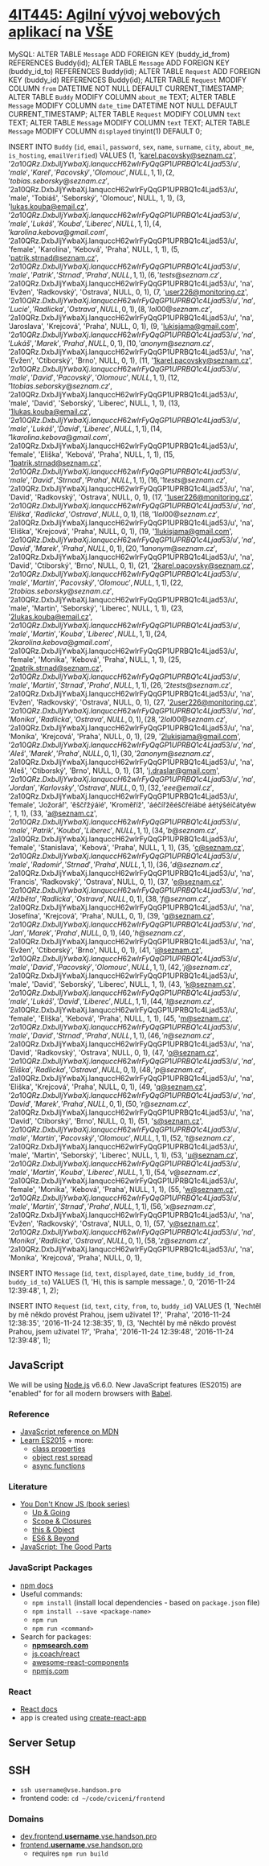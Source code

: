 # [4IT445: Agilní vývoj webových aplikací](http://4it445.vse.cz/) na [VŠE](https://www.vse.cz/)
MySQL:
ALTER TABLE `Message` ADD FOREIGN KEY (buddy_id_from) REFERENCES Buddy(id);
ALTER TABLE `Message` ADD FOREIGN KEY (buddy_id_to) REFERENCES Buddy(id);
ALTER TABLE `Request` ADD FOREIGN KEY (buddy_id) REFERENCES Buddy(id);
ALTER TABLE `Request` MODIFY COLUMN `from` DATETIME NOT NULL DEFAULT CURRENT_TIMESTAMP;
ALTER TABLE `Buddy` MODIFY COLUMN `about_me` TEXT;
ALTER TABLE `Message` MODIFY COLUMN `date_time` DATETIME NOT NULL DEFAULT CURRENT_TIMESTAMP;
ALTER TABLE `Request` MODIFY COLUMN `text` TEXT;
ALTER TABLE `Message` MODIFY COLUMN `text` TEXT;
ALTER TABLE `Message` MODIFY COLUMN `displayed` tinyint(1)	DEFAULT 0;

INSERT INTO `Buddy` (`id`, `email`, `password`, `sex`, `name`, `surname`, `city`, `about_me`, `is_hosting`, `emailVerified`) VALUES
(1, 'karel.pacovsky@seznam.cz', '$2a$10$QRz.DxbJljYwbaXj.lanquccH62wIrFyQqGP1UPRBQ1c4Ljad53/u', 'male', 'Karel', 'Pacovský', 'Olomouc', NULL, 1, 1),
(2, 'tobias.seborsky@seznam.cz', '$2a$10$QRz.DxbJljYwbaXj.lanquccH62wIrFyQqGP1UPRBQ1c4Ljad53/u', 'male', 'Tobiáš', 'Seborský', 'Olomouc', NULL, 1, 1),
(3, 'lukas.kouba@email.cz', '$2a$10$QRz.DxbJljYwbaXj.lanquccH62wIrFyQqGP1UPRBQ1c4Ljad53/u', 'male', 'Lukáš', 'Kouba', 'Liberec', NULL, 1, 1),
(4, 'karolina.kebova@gmail.com', '$2a$10$QRz.DxbJljYwbaXj.lanquccH62wIrFyQqGP1UPRBQ1c4Ljad53/u', 'female', 'Karolína', 'Kebová', 'Praha', NULL, 1, 1),
(5, 'patrik.strnad@seznam.cz', '$2a$10$QRz.DxbJljYwbaXj.lanquccH62wIrFyQqGP1UPRBQ1c4Ljad53/u', 'male', 'Patrik', 'Strnad', 'Praha', NULL, 1, 1),
(6, 'tests@seznam.cz', '$2a$10$QRz.DxbJljYwbaXj.lanquccH62wIrFyQqGP1UPRBQ1c4Ljad53/u', 'na', 'Evžen', 'Radkovský', 'Ostrava', NULL, 0, 1),
(7, 'user226@monitoring.cz', '$2a$10$QRz.DxbJljYwbaXj.lanquccH62wIrFyQqGP1UPRBQ1c4Ljad53/u', 'na', 'Lucie', 'Radlicka', 'Ostrava', NULL, 0, 1),
(8, 'lol00@seznam.cz', '$2a$10$QRz.DxbJljYwbaXj.lanquccH62wIrFyQqGP1UPRBQ1c4Ljad53/u', 'na', 'Jaroslava', 'Krejcová', 'Praha', NULL, 0, 1),
(9, 'lukisjama@gmail.com', '$2a$10$QRz.DxbJljYwbaXj.lanquccH62wIrFyQqGP1UPRBQ1c4Ljad53/u', 'na', 'Lukáš', 'Marek', 'Praha', NULL, 0, 1),
(10, 'anonym@seznam.cz', '$2a$10$QRz.DxbJljYwbaXj.lanquccH62wIrFyQqGP1UPRBQ1c4Ljad53/u', 'na', 'Evžen', 'Ctiborský', 'Brno', NULL, 0, 1),
(11, '1karel.pacovsky@seznam.cz', '$2a$10$QRz.DxbJljYwbaXj.lanquccH62wIrFyQqGP1UPRBQ1c4Ljad53/u', 'male', 'David', 'Pacovský', 'Olomouc', NULL, 1, 1),
(12, '1tobias.seborsky@seznam.cz', '$2a$10$QRz.DxbJljYwbaXj.lanquccH62wIrFyQqGP1UPRBQ1c4Ljad53/u', 'male', 'David', 'Seborský', 'Liberec', NULL, 1, 1),
(13, '1lukas.kouba@email.cz', '$2a$10$QRz.DxbJljYwbaXj.lanquccH62wIrFyQqGP1UPRBQ1c4Ljad53/u', 'male', 'Lukáš', 'David', 'Liberec', NULL, 1, 1),
(14, '1karolina.kebova@gmail.com', '$2a$10$QRz.DxbJljYwbaXj.lanquccH62wIrFyQqGP1UPRBQ1c4Ljad53/u', 'female', 'Eliška', 'Kebová', 'Praha', NULL, 1, 1),
(15, '1patrik.strnad@seznam.cz', '$2a$10$QRz.DxbJljYwbaXj.lanquccH62wIrFyQqGP1UPRBQ1c4Ljad53/u', 'male', 'David', 'Strnad', 'Praha', NULL, 1, 1),
(16, '1tests@seznam.cz', '$2a$10$QRz.DxbJljYwbaXj.lanquccH62wIrFyQqGP1UPRBQ1c4Ljad53/u', 'na', 'David', 'Radkovský', 'Ostrava', NULL, 0, 1),
(17, '1user226@monitoring.cz', '$2a$10$QRz.DxbJljYwbaXj.lanquccH62wIrFyQqGP1UPRBQ1c4Ljad53/u', 'na', 'Eliška', 'Radlicka', 'Ostrava', NULL, 0, 1),
(18, '1lol00@seznam.cz', '$2a$10$QRz.DxbJljYwbaXj.lanquccH62wIrFyQqGP1UPRBQ1c4Ljad53/u', 'na', 'Eliška', 'Krejcová', 'Praha', NULL, 0, 1),
(19, '1lukisjama@gmail.com', '$2a$10$QRz.DxbJljYwbaXj.lanquccH62wIrFyQqGP1UPRBQ1c4Ljad53/u', 'na', 'David', 'Marek', 'Praha', NULL, 0, 1),
(20, '1anonym@seznam.cz', '$2a$10$QRz.DxbJljYwbaXj.lanquccH62wIrFyQqGP1UPRBQ1c4Ljad53/u', 'na', 'David', 'Ctiborský', 'Brno', NULL, 0, 1),
(21, '2karel.pacovsky@seznam.cz', '$2a$10$QRz.DxbJljYwbaXj.lanquccH62wIrFyQqGP1UPRBQ1c4Ljad53/u', 'male', 'Martin', 'Pacovský', 'Olomouc', NULL, 1, 1),
(22, '2tobias.seborsky@seznam.cz', '$2a$10$QRz.DxbJljYwbaXj.lanquccH62wIrFyQqGP1UPRBQ1c4Ljad53/u', 'male', 'Martin', 'Seborský', 'Liberec', NULL, 1, 1),
(23, '2lukas.kouba@email.cz', '$2a$10$QRz.DxbJljYwbaXj.lanquccH62wIrFyQqGP1UPRBQ1c4Ljad53/u', 'male', 'Martin', 'Kouba', 'Liberec', NULL, 1, 1),
(24, '2karolina.kebova@gmail.com', '$2a$10$QRz.DxbJljYwbaXj.lanquccH62wIrFyQqGP1UPRBQ1c4Ljad53/u', 'female', 'Monika', 'Kebová', 'Praha', NULL, 1, 1),
(25, '2patrik.strnad@seznam.cz', '$2a$10$QRz.DxbJljYwbaXj.lanquccH62wIrFyQqGP1UPRBQ1c4Ljad53/u', 'male', 'Martin', 'Strnad', 'Praha', NULL, 1, 1),
(26, '2tests@seznam.cz', '$2a$10$QRz.DxbJljYwbaXj.lanquccH62wIrFyQqGP1UPRBQ1c4Ljad53/u', 'na', 'Evžen', 'Radkovský', 'Ostrava', NULL, 0, 1),
(27, '2user226@monitoring.cz', '$2a$10$QRz.DxbJljYwbaXj.lanquccH62wIrFyQqGP1UPRBQ1c4Ljad53/u', 'na', 'Monika', 'Radlicka', 'Ostrava', NULL, 0, 1),
(28, '2lol00@seznam.cz', '$2a$10$QRz.DxbJljYwbaXj.lanquccH62wIrFyQqGP1UPRBQ1c4Ljad53/u', 'na', 'Monika', 'Krejcová', 'Praha', NULL, 0, 1),
(29, '2lukisjama@gmail.com', '$2a$10$QRz.DxbJljYwbaXj.lanquccH62wIrFyQqGP1UPRBQ1c4Ljad53/u', 'na', 'Aleš', 'Marek', 'Praha', NULL, 0, 1),
(30, '2anonym@seznam.cz', '$2a$10$QRz.DxbJljYwbaXj.lanquccH62wIrFyQqGP1UPRBQ1c4Ljad53/u', 'na', 'Aleš', 'Ctiborský', 'Brno', NULL, 0, 1),
(31, 'j.draslar@gmail.com', '$2a$10$QRz.DxbJljYwbaXj.lanquccH62wIrFyQqGP1UPRBQ1c4Ljad53/u', 'na', 'Jordan', 'Karlovsky', 'Ostrava', NULL, 0, 1),
(32, 'eee@email.cz', '$2a$10$QRz.DxbJljYwbaXj.lanquccH62wIrFyQqGP1UPRBQ1c4Ljad53/u', 'female', 'Jožorář', 'ěščřžýáíé', 'Kroměříž', 'áéčířžěéščřéíábé áétýšéíčátyéw ', 1, 1),
(33, 'a@seznam.cz', '$2a$10$QRz.DxbJljYwbaXj.lanquccH62wIrFyQqGP1UPRBQ1c4Ljad53/u', 'male', 'Patrik', 'Kouba', 'Liberec', NULL, 1, 1),
(34, 'b@seznam.cz', '$2a$10$QRz.DxbJljYwbaXj.lanquccH62wIrFyQqGP1UPRBQ1c4Ljad53/u', 'female', 'Stanislava', 'Kebová', 'Praha', NULL, 1, 1),
(35, 'c@seznam.cz', '$2a$10$QRz.DxbJljYwbaXj.lanquccH62wIrFyQqGP1UPRBQ1c4Ljad53/u', 'male', 'Radomír', 'Strnad', 'Praha', NULL, 1, 1),
(36, 'd@seznam.cz', '$2a$10$QRz.DxbJljYwbaXj.lanquccH62wIrFyQqGP1UPRBQ1c4Ljad53/u', 'na', 'Francis', 'Radkovský', 'Ostrava', NULL, 0, 1),
(37, 'e@seznam.cz', '$2a$10$QRz.DxbJljYwbaXj.lanquccH62wIrFyQqGP1UPRBQ1c4Ljad53/u', 'na', 'Alžběta', 'Radlicka', 'Ostrava', NULL, 0, 1),
(38, 'f@seznam.cz', '$2a$10$QRz.DxbJljYwbaXj.lanquccH62wIrFyQqGP1UPRBQ1c4Ljad53/u', 'na', 'Josefína', 'Krejcová', 'Praha', NULL, 0, 1),
(39, 'g@seznam.cz', '$2a$10$QRz.DxbJljYwbaXj.lanquccH62wIrFyQqGP1UPRBQ1c4Ljad53/u', 'na', 'Jan', 'Marek', 'Praha', NULL, 0, 1),
(40, 'h@seznam.cz', '$2a$10$QRz.DxbJljYwbaXj.lanquccH62wIrFyQqGP1UPRBQ1c4Ljad53/u', 'na', 'Evžen', 'Ctiborský', 'Brno', NULL, 0, 1),
(41, 'i@seznam.cz', '$2a$10$QRz.DxbJljYwbaXj.lanquccH62wIrFyQqGP1UPRBQ1c4Ljad53/u', 'male', 'David', 'Pacovský', 'Olomouc', NULL, 1, 1),
(42, 'j@seznam.cz', '$2a$10$QRz.DxbJljYwbaXj.lanquccH62wIrFyQqGP1UPRBQ1c4Ljad53/u', 'male', 'David', 'Seborský', 'Liberec', NULL, 1, 1),
(43, 'k@seznam.cz', '$2a$10$QRz.DxbJljYwbaXj.lanquccH62wIrFyQqGP1UPRBQ1c4Ljad53/u', 'male', 'Lukáš', 'David', 'Liberec', NULL, 1, 1),
(44, 'l@seznam.cz', '$2a$10$QRz.DxbJljYwbaXj.lanquccH62wIrFyQqGP1UPRBQ1c4Ljad53/u', 'female', 'Eliška', 'Kebová', 'Praha', NULL, 1, 1),
(45, 'm@seznam.cz', '$2a$10$QRz.DxbJljYwbaXj.lanquccH62wIrFyQqGP1UPRBQ1c4Ljad53/u', 'male', 'David', 'Strnad', 'Praha', NULL, 1, 1),
(46, 'n@seznam.cz', '$2a$10$QRz.DxbJljYwbaXj.lanquccH62wIrFyQqGP1UPRBQ1c4Ljad53/u', 'na', 'David', 'Radkovský', 'Ostrava', NULL, 0, 1),
(47, 'o@seznam.cz', '$2a$10$QRz.DxbJljYwbaXj.lanquccH62wIrFyQqGP1UPRBQ1c4Ljad53/u', 'na', 'Eliška', 'Radlicka', 'Ostrava', NULL, 0, 1),
(48, 'p@seznam.cz', '$2a$10$QRz.DxbJljYwbaXj.lanquccH62wIrFyQqGP1UPRBQ1c4Ljad53/u', 'na', 'Eliška', 'Krejcová', 'Praha', NULL, 0, 1),
(49, 'q@seznam.cz', '$2a$10$QRz.DxbJljYwbaXj.lanquccH62wIrFyQqGP1UPRBQ1c4Ljad53/u', 'na', 'David', 'Marek', 'Praha', NULL, 0, 1),
(50, 'r@seznam.cz', '$2a$10$QRz.DxbJljYwbaXj.lanquccH62wIrFyQqGP1UPRBQ1c4Ljad53/u', 'na', 'David', 'Ctiborský', 'Brno', NULL, 0, 1),
(51, 's@seznam.cz', '$2a$10$QRz.DxbJljYwbaXj.lanquccH62wIrFyQqGP1UPRBQ1c4Ljad53/u', 'male', 'Martin', 'Pacovský', 'Olomouc', NULL, 1, 1),
(52, 't@seznam.cz', '$2a$10$QRz.DxbJljYwbaXj.lanquccH62wIrFyQqGP1UPRBQ1c4Ljad53/u', 'male', 'Martin', 'Seborský', 'Liberec', NULL, 1, 1),
(53, 'u@seznam.cz', '$2a$10$QRz.DxbJljYwbaXj.lanquccH62wIrFyQqGP1UPRBQ1c4Ljad53/u', 'male', 'Martin', 'Kouba', 'Liberec', NULL, 1, 1),
(54, 'v@seznam.cz', '$2a$10$QRz.DxbJljYwbaXj.lanquccH62wIrFyQqGP1UPRBQ1c4Ljad53/u', 'female', 'Monika', 'Kebová', 'Praha', NULL, 1, 1),
(55, 'w@seznam.cz', '$2a$10$QRz.DxbJljYwbaXj.lanquccH62wIrFyQqGP1UPRBQ1c4Ljad53/u', 'male', 'Martin', 'Strnad', 'Praha', NULL, 1, 1),
(56, 'x@seznam.cz', '$2a$10$QRz.DxbJljYwbaXj.lanquccH62wIrFyQqGP1UPRBQ1c4Ljad53/u', 'na', 'Evžen', 'Radkovský', 'Ostrava', NULL, 0, 1),
(57, 'y@seznam.cz', '$2a$10$QRz.DxbJljYwbaXj.lanquccH62wIrFyQqGP1UPRBQ1c4Ljad53/u', 'na', 'Monika', 'Radlicka', 'Ostrava', NULL, 0, 1),
(58, 'z@seznam.cz', '$2a$10$QRz.DxbJljYwbaXj.lanquccH62wIrFyQqGP1UPRBQ1c4Ljad53/u', 'na', 'Monika', 'Krejcová', 'Praha', NULL, 0, 1),

INSERT INTO `Message` (`id`, `text`, `displayed`, `date_time`, `buddy_id_from`, `buddy_id_to`) VALUES
(1, 'Hi, this is sample message.', 0, '2016-11-24 12:39:48', 1, 2);


INSERT INTO `Request` (`id`, `text`, `city`, `from`, `to`, `buddy_id`) VALUES
(1, 'Nechtěl by mě někdo provést Prahou, jsem uživatel 1?', 'Praha', '2016-11-24 12:38:35', '2016-11-24 12:38:35', 1),
(3, 'Nechtěl by mě někdo provést Prahou, jsem uživatel 1?', 'Praha', '2016-11-24 12:39:48', '2016-11-24 12:39:48', 1);






## JavaScript

We will be using [Node.js](https://nodejs.org/) v6.6.0.
New JavaScript features (ES2015) are "enabled" for for all modern browsers with [Babel](https://babeljs.io/).

### Reference

- [JavaScript reference on MDN](https://developer.mozilla.org/en-US/docs/Web/JavaScript/Reference)
- [Learn ES2015](https://babeljs.io/docs/learn-es2015/) + more:
  - [class properties](http://babeljs.io/docs/plugins/transform-class-properties/)
  - [object rest spread](http://babeljs.io/docs/plugins/transform-object-rest-spread/)
  - [async functions](http://babeljs.io/docs/plugins/syntax-async-functions/)

### Literature

- [You Don't Know JS (book series)](https://github.com/getify/You-Dont-Know-JS)
  - [Up & Going](https://github.com/getify/You-Dont-Know-JS/blob/master/up%20&%20going/README.md)
  - [Scope & Closures](https://github.com/getify/You-Dont-Know-JS/blob/master/scope%20%26%20closures/README.md)
  - [this & Object](https://github.com/getify/You-Dont-Know-JS/blob/master/this%20&%20object%20prototypes/README.md)
  - [ES6 & Beyond](https://github.com/getify/You-Dont-Know-JS/blob/master/es6%20&%20beyond/README.md)
- [JavaScript: The Good Parts](http://shop.oreilly.com/product/9780596517748.do)

### JavaScript Packages

- [npm docs](https://docs.npmjs.com/cli/)
- Useful commands:
  - `npm install` (install local dependencies - based on `package.json` file)
  - `npm install --save <package-name>`
  - `npm run`
  - `npm run <command>`
- Search for packages:
  - **[npmsearch.com](http://npmsearch.com/)**
  - [js.coach/react](https://js.coach/react)
  - [awesome-react-components](http://devarchy.com/react-components)
  - [npmjs.com](https://www.npmjs.com/)

### React

- [React docs](https://facebook.github.io/react/docs/)
- app is created using [create-react-app](https://github.com/facebookincubator/create-react-app)

## Server Setup

## SSH

- `ssh username@vse.handson.pro`
- frontend code: `cd ~/code/cviceni/frontend`

### Domains

- [dev.frontend.**username**.vse.handson.pro](http://dev.frontend.username.vse.handson.pro)
- [frontend.**username**.vse.handson.pro](http://frontend.username.vse.handson.pro)
  - requires `npm run build`

